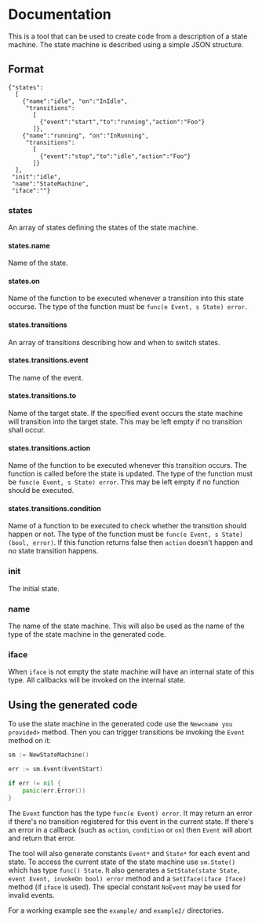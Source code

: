 # Documentation

This is a tool that can be used to create code from a description of a state machine. The state machine 
is described using a simple JSON structure.

## Format

```
{"states":
  [
    {"name":"idle", "on":"InIdle",
     "transitions": 
       [
         {"event":"start","to":"running","action":"Foo"}
       ]},
    {"name":"running", "on":"InRunning",
     "transitions":
       [
         {"event":"stop","to":"idle","action":"Foo"}
       ]}
  ], 
 "init":"idle",
 "name":"StateMachine",
 "iface":""}
```

### states

An array of states defining the states of the state machine.

#### states.name

Name of the state.

#### states.on

Name of the function to be executed whenever a transition into this state occurse.
The type of the function must be `func(e Event, s State) error`.

#### states.transitions

An array of transitions describing how and when to switch states. 

#### states.transitions.event

The name of the event.

#### states.transitions.to

Name of the target state. If the specified event occurs the state machine will transition
into the target state. This may be left empty if no transition shall occur. 

#### states.transitions.action

Name of the function to be executed whenever this transition occurs. The function is called
before the state is updated. The type of the function must be `func(e Event, s State) error`. This
may be left empty if no function should be executed.

#### states.transitions.condition

Name of a function to be executed to check whether the transition should happen or not. The type
of the function must be `func(e Event, s State) (bool, error)`. If this function returns false
then `action` doesn't happen and no state transition happens. 

### init

The initial state. 

### name

The name of the state machine. This will also be used as the name of the type of the state machine in the
generated code. 

### iface

When `iface` is not empty the state machine will have an internal state of this type. All callbacks
will be invoked on the internal state. 

## Using the generated code

To use the state machine in the generated code use the `New<name you provided>` method. Then you can trigger transitions
be invoking the `Event` method on it:

```go
sm := NewStateMachine()

err := sm.Event(EventStart)

if err != nil {
	panic(err.Error())
}
```

The `Event` function has the type `func(e Event) error`. It may return an error if there's no transition registered 
for this event in the current state. If there's an error in a callback (such as `action`, `condition` or `on`) then `Event` will
abort and return that error. 

The tool will also generate constants `Event*` and `State*` for each event and state. To access the current state of the
state machine use `sm.State()` which has type `func() State`. It also generates a `SetState(state State, event Event, invokeOn bool) error`
method and a `SetIface(iface Iface)` method (if `iface` is used). The special constant `NoEvent` may be used for invalid events. 

For a working example see the `example/` and `example2/` directories.
